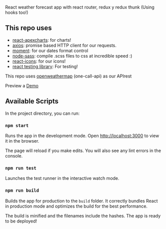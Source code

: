 React weather forecast app with react router, redux y redux thunk (Using hooks too!)


## This repo uses
- [react-apexcharts](https://apexcharts.com/react-chart-demos/): for charts!
- [axios](https://github.com/axios/axios): promise based HTTP client for our requests.
- [moment](https://momentjs.com/): for our dates format control
- [node-sass](https://www.npmjs.com/package/node-sass): compile .scss files to css at incredible speed :)
- [react-icons](https://react-icons.github.io/react-icons/): for our icons!
- [react testing library](https://testing-library.com/): For testing!

This repo uses [openweathermap](https://openweathermap.org/api/one-call-api) (one-call-api) as our APIrest

Preview a [Demo](https://reactapp-weather-forecast.herokuapp.com/)

## Available Scripts

In the project directory, you can run:

### `npm start`

Runs the app in the development mode.
Open [http://localhost:3000](http://localhost:3000) to view it in the browser.

The page will reload if you make edits.
You will also see any lint errors in the console.

### `npm run test`

Launches the test runner in the interactive watch mode.

### `npm run build`

Builds the app for production to the `build` folder.
It correctly bundles React in production mode and optimizes the build for the best performance.

The build is minified and the filenames include the hashes.
The app is ready to be deployed!
